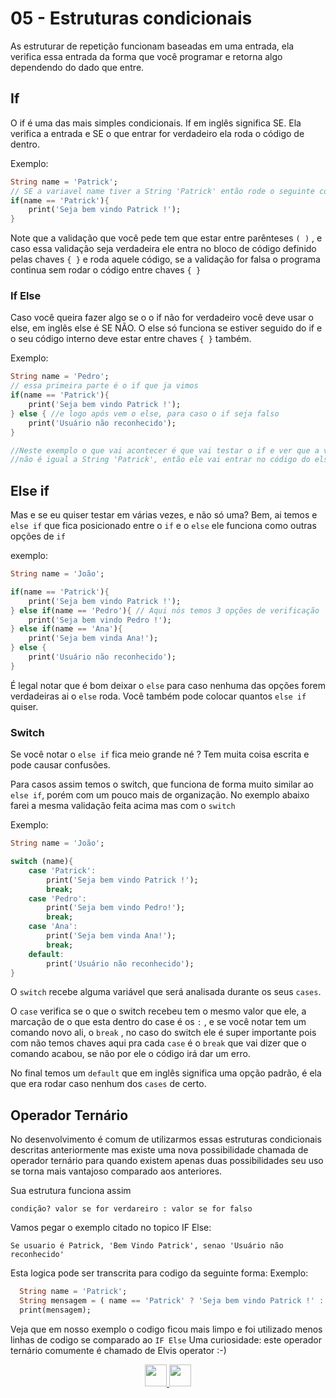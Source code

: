 # 05 - Estruturas condicionais

As estruturar de repetição funcionam baseadas em uma entrada, ela verifica essa entrada da forma que você programar e retorna algo dependendo do dado que entre.

## If

O if é uma das mais simples condicionais. If em inglês significa SE. Ela verifica a entrada e SE o que entrar for verdadeiro ela roda o código de dentro.

Exemplo:

```dart
String name = 'Patrick';
// SE a variavel name tiver a String 'Patrick' então rode o seguinte código
if(name == 'Patrick'){
	print('Seja bem vindo Patrick !');
}
```

Note que a validação que você pede tem que estar entre parênteses `( )` , e caso essa validação seja verdadeira ele entra no bloco de código definido pelas chaves `{ }` e roda aquele código, se a validação for falsa o programa continua sem rodar o código entre chaves `{ }`

### If Else

Caso você queira fazer algo se o o if não for verdadeiro você deve usar o else, em inglês else é SE NÃO. O else só funciona se estiver seguido do if e o seu código interno deve estar entre chaves `{ }` também.

Exemplo:

```dart
String name = 'Pedro';
// essa primeira parte é o if que ja vimos
if(name == 'Patrick'){
	print('Seja bem vindo Patrick !');
} else { //e logo após vem o else, para caso o if seja falso
	print('Usuário não reconhecido');
}

//Neste exemplo o que vai acontecer é que vai testar o if e ver que a variavel name
//não é igual a String 'Patrick', então ele vai entrar no código do else
```

## Else if

Mas e se eu quiser testar em várias vezes, e não só uma? Bem, ai temos e `else if` que fica posicionado entre o `if` e o `else` ele funciona como outras opções de `if`

exemplo:

```dart
String name = 'João';

if(name == 'Patrick'){
	print('Seja bem vindo Patrick !');
} else if(name == 'Pedro'){ // Aqui nós temos 3 opções de verificação
	print('Seja bem vindo Pedro !');
} else if(name == 'Ana'){
	print('Seja bem vinda Ana!');
} else {
	print('Usuário não reconhecido');
}
```

É legal notar que é bom deixar o `else` para caso nenhuma das opções forem verdadeiras ai o `else` roda. Você também pode colocar quantos `else if` quiser.

### Switch

Se você notar o `else if` fica meio grande né ? Tem muita coisa escrita e pode causar confusões.

Para casos assim temos o switch, que funciona de forma muito similar ao `else if`, porém com um pouco mais de organização. No exemplo abaixo farei a mesma validação feita acima mas com o `switch`

Exemplo:

```dart
String name = 'João';

switch (name){
	case 'Patrick':
		print('Seja bem vindo Patrick !');
		break;
	case 'Pedro':
		print('Seja bem vindo Pedro!');
		break;
	case 'Ana':
		print('Seja bem vinda Ana!');
		break;
	default:
		print('Usuário não reconhecido');
}
```

O `switch` recebe alguma variável que será analisada durante os seus `cases`.

O `case` verifica se o que o switch recebeu tem o mesmo valor que ele, a marcação de o que esta dentro do case é os `:` , e se você notar tem um comando novo ali, o `break` , no caso do switch ele é super importante pois com não temos chaves aqui pra cada `case` é o `break` que vai dizer que o comando acabou, se não por ele o código irá dar um erro.

No final temos um `default` que em inglês significa uma opção padrão, é ela que era rodar caso nenhum dos `cases` de certo.

## Operador Ternário

No desenvolvimento é comum de utilizarmos essas estruturas condicionais descritas anteriormente mas existe uma nova possibilidade chamada de operador ternário para quando existem apenas duas possibilidades seu uso se torna mais vantajoso comparado aos anteriores.

Sua estrutura funciona assim
```
condição? valor se for verdareiro : valor se for falso
```

Vamos pegar o exemplo citado no topico IF Else:

``
Se usuario é Patrick, 'Bem Vindo Patrick', senao 'Usuário não reconhecido'
``

Esta logica pode ser transcrita para codigo da seguinte forma:
Exemplo:

```dart
  String name = 'Patrick';
  String mensagem = ( name == 'Patrick' ? 'Seja bem vindo Patrick !' : 'Usuário não reconhecido');
  print(mensagem);

```
Veja que em nosso exemplo o codigo ficou mais limpo e foi utilizado menos linhas de codigo se comparado ao ``IF Else``
Uma curiosidade: este operador ternário comumente é chamado de Elvis operator :-)

<p align="center">
  <a href="04-Operadores.md">
    <img src="../../4noobsAssets/anterior.svg" height=35>
  </a>
  <a href="06-EstruturasDeRepeticao.md">
    <img src="../../4noobsAssets/proximo.svg" height=35>
  </a>
</p>